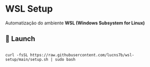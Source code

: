 # WSL Setup 

Automatização do ambiente **WSL (Windows Subsystem for Linux)**  

## 🚀 Launch
```

curl -fsSL https://raw.githubusercontent.com/lucns7b/wsl-setup/main/setup.sh | sudo bash

```
